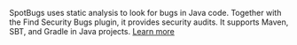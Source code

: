SpotBugs uses static analysis to look for bugs in Java code. Together with the Find Security Bugs plugin, it provides security audits. It supports Maven, SBT, and Gradle in Java projects. [Learn more](https://github.com/spotbugs/spotbugs)
